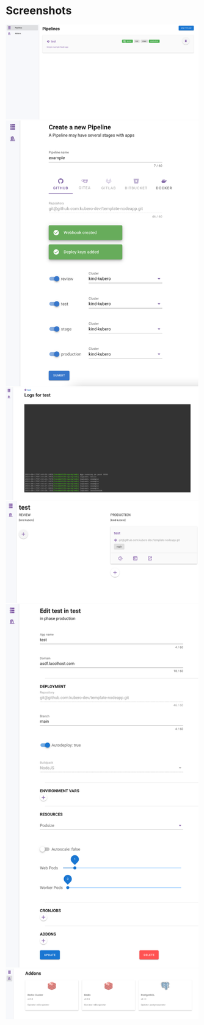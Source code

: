 # Screenshots
<img src="pipelinelist.png">
<img src="pipeline.png">
<img src="logs.png">
<img src="appoverview.png">
<img src="app.png">
<img src="addons.png">
